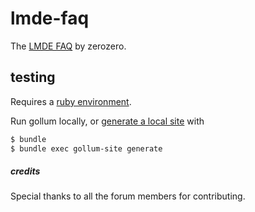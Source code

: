 # lmde-faq #

The [LMDE FAQ](http://forums.linuxmint.com/viewtopic.php?f=197&t=91405) by zerozero.

## testing ##

Requires a [ruby environment](http://beginrescueend.com/rvm/install/).  

Run gollum locally, or [generate a local site](https://github.com/dreverri/gollum-site#readme) with 

```bash
$ bundle
$ bundle exec gollum-site generate
```

##### credits #####

Special thanks to all the forum members for contributing.
